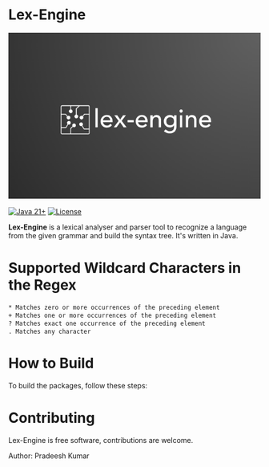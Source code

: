 # Lex-Engine

![lex-engine-logo](logo.png)

[![Java 21+](https://img.shields.io/badge/java-21+-4c7e9f.svg)](http://java.oracle.com)
[![License](https://img.shields.io/badge/license-MIT-blue.svg)](https://github.com/pradeesh-kumar/lex-engine/blob/main/LICENSE)

**Lex-Engine** is a lexical analyser and parser tool to recognize a language from the given grammar and build the syntax tree. It's written in Java.

# Supported Wildcard Characters in the Regex
```
* Matches zero or more occurrences of the preceding element
+ Matches one or more occurrences of the preceding element
? Matches exact one occurrence of the preceding element
. Matches any character
```

# How to Build
To build the packages, follow these steps:

# Contributing
Lex-Engine is free software, contributions are welcome.

Author: Pradeesh Kumar